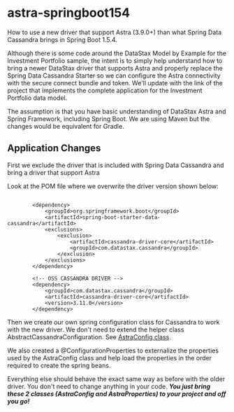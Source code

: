 # astra-springboot154
How to use a new driver that support Astra (3.9.0+) than what Spring Data Cassandra brings in Spring Boot 1.5.4.

Although there is some code around the DataStax Model by Example for the Investment Portfolio sample, the intent is to simply help understand how to bring a newer DataStax driver that supports Astra and properly replace the Spring Data Cassandra Starter so we 
can configure the Astra connectivity with the secure connect bundle and token. We'll update with the link of the project that implements
the complete application for the Investment Portfolio data model. 

The assumption is that you have basic understanding of DataStax Astra and Spring Framework, including Spring Boot. We are using Maven but the changes would be equivalent for Gradle. 

## Application Changes

First we exclude the driver that is included with Spring Data Cassandra and bring a driver that support Astra

Look at the POM file where we overwrite the driver version shown below:
```

		<dependency>
			<groupId>org.springframework.boot</groupId>
			<artifactId>spring-boot-starter-data-cassandra</artifactId>
			<exclusions>
				<exclusion>
					<artifactId>cassandra-driver-core</artifactId>
					<groupId>com.datastax.cassandra</groupId>
				</exclusion>
			</exclusions>
		</dependency>

		<!-- OSS CASSANDRA DRIVER -->
		<dependency>
			<groupId>com.datastax.cassandra</groupId>
			<artifactId>cassandra-driver-core</artifactId>
			<version>3.11.0</version>
		</dependency>
```        

Then we create our own spring configuration class for Cassandra to work with the new driver. We don't need to extend the helper class AbstractCassandraConfiguration. See [AstraConfig class](/src/main/java/com/datastax/da/astra/AstraConfig.java). 

We also created a @ConfigurationProperties to externalize the properties used by the AstraConfig class and help load the properties in the order required to create the spring beans. 

Everything else should behave the exact same way as before with the older driver. You don't need to change anything in your code. ***You just bring these 2 classes (AstraConfig and AstraProperties) to your project and off you go!*** 

